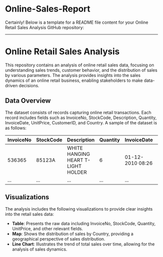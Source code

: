 # Online-Sales-Report

 Certainly! Below is a template for a README file content for your Online Retail Sales Analysis GitHub repository:

---
# Online Retail Sales Analysis

This repository contains an analysis of online retail sales data, focusing on understanding sales trends, customer behavior, and the distribution of sales by various parameters. The analysis provides insights into the sales dynamics of an online retail business, enabling stakeholders to make data-driven decisions.

## Data Overview
The dataset consists of records capturing online retail transactions. Each record includes fields such as InvoiceNo, StockCode, Description, Quantity, InvoiceDate, UnitPrice, CustomerID, and Country. A sample of the dataset is as follows:

| InvoiceNo | StockCode | Description                          | Quantity | InvoiceDate       | UnitPrice | CustomerID | Country       |
|-----------|-----------|--------------------------------------|----------|-------------------|-----------|------------|---------------|
| 536365    | 85123A    | WHITE HANGING HEART T-LIGHT HOLDER   | 6        | 01-12-2010 08:26  | 2.55      | 17850      | United Kingdom|
| ...       | ...       | ...                                  | ...      | ...               | ...       | ...        | ...           |

## Visualizations
The analysis includes the following visualizations to provide clear insights into the retail sales data:

- **Table**: Presents the raw data including InvoiceNo, StockCode, Quantity, UnitPrice, and other relevant fields.
- **Map**: Shows the distribution of sales by Country, providing a geographical perspective of sales distribution.
- **Line Chart**: Illustrates the trend of total sales over time, allowing for the analysis of sales dynamics.

